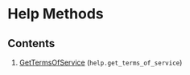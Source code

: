 # Help Methods

## Contents

1. [GetTermsOfService](GetTermsOfService.md) (`help.get_terms_of_service`)